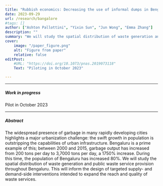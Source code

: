 ```yaml
---
title: "Rubbish economics: Decreasing the use of informal dumps in Bengaluru slums" 
date: 2023-09-29
url: /research/bangalore
#tags: []
author: ["Ashton Pallottini", "Yixin Sun", "Jun Wong", "Emma Zhang"]
description: "" 
summary: "We will study the spatial distribution of waste generation and public waste service provision throughout Bengaluru. This will inform the design of targeted supply- and demand-side interventions intended to expand the reach and quality of waste services." 
cover:
    image: "/paper_figure.png"
    alt: "Figure from paper"
    relative: false
editPost:
    #URL: "https://doi.org/10.1073/pnas.2019073118"
    Text: "Piloting in October 2023"

---
```


---

##### Work in progress

Pilot in October 2023

---

##### Abstract

The widespread presence of garbage in many rapidly developing cities highlights a major urbanization challenge: the swift growth in population is outstripping the capabilities of urban infrastructure. Bengaluru is a prime example of this; between 2000 and 2015, garbage output has increased from 200 tons per day to 3,7000 tons per day, a 1750% increase. During this time, the population of Bengaluru has increased 80%. We will study the spatial distribution of waste generation and public waste service provision throughout Bengaluru. This will inform the design of targeted supply- and demand-side interventions intended to expand the reach and quality of waste services.